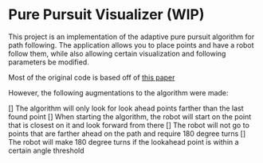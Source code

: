 # Pure Pursuit Visualizer (WIP)

This project is an implementation of the adaptive pure pursuit algorithm for path following. The application allows you to place points and have a robot follow them, while also allowing certain visualization and following parameters be modified.

Most of the original code is based off of [this paper](https://www.chiefdelphi.com/uploads/default/original/3X/b/e/be0e06de00e07db66f97686505c3f4dde2e332dc.pdf)

However, the following augmentations to the algorithm were made:

[] The algorithm will only look for look ahead points farther than the last found point
[] When starting the algorithm, the robot will start on the point that is closest on it and look forward from there
[] The robot will not go to points that are farther ahead on the path and require 180 degree turns
[] The robot will make 180 degree turns if the lookahead point is within a certain angle threshold
